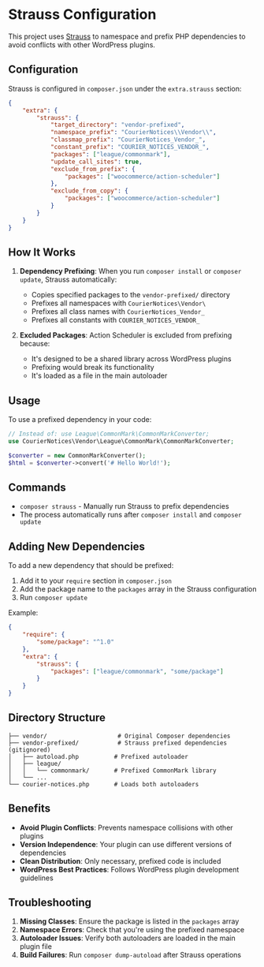# Strauss Configuration

This project uses [Strauss](https://github.com/BrianHenryIE/strauss) to namespace and prefix PHP dependencies to avoid conflicts with other WordPress plugins.

## Configuration

Strauss is configured in `composer.json` under the `extra.strauss` section:

```json
{
	"extra": {
		"strauss": {
			"target_directory": "vendor-prefixed",
			"namespace_prefix": "CourierNotices\\Vendor\\",
			"classmap_prefix": "CourierNotices_Vendor_",
			"constant_prefix": "COURIER_NOTICES_VENDOR_",
			"packages": ["league/commonmark"],
			"update_call_sites": true,
			"exclude_from_prefix": {
				"packages": ["woocommerce/action-scheduler"]
			},
			"exclude_from_copy": {
				"packages": ["woocommerce/action-scheduler"]
			}
		}
	}
}
```

## How It Works

1. **Dependency Prefixing**: When you run `composer install` or `composer update`, Strauss automatically:
    - Copies specified packages to the `vendor-prefixed/` directory
    - Prefixes all namespaces with `CourierNotices\Vendor\`
    - Prefixes all class names with `CourierNotices_Vendor_`
    - Prefixes all constants with `COURIER_NOTICES_VENDOR_`

2. **Excluded Packages**: Action Scheduler is excluded from prefixing because:
    - It's designed to be a shared library across WordPress plugins
    - Prefixing would break its functionality
    - It's loaded as a file in the main autoloader

## Usage

To use a prefixed dependency in your code:

```php
// Instead of: use League\CommonMark\CommonMarkConverter;
use CourierNotices\Vendor\League\CommonMark\CommonMarkConverter;

$converter = new CommonMarkConverter();
$html = $converter->convert('# Hello World!');
```

## Commands

- `composer strauss` - Manually run Strauss to prefix dependencies
- The process automatically runs after `composer install` and `composer update`

## Adding New Dependencies

To add a new dependency that should be prefixed:

1. Add it to your `require` section in `composer.json`
2. Add the package name to the `packages` array in the Strauss configuration
3. Run `composer update`

Example:

```json
{
	"require": {
		"some/package": "^1.0"
	},
	"extra": {
		"strauss": {
			"packages": ["league/commonmark", "some/package"]
		}
	}
}
```

## Directory Structure

```
├── vendor/                    # Original Composer dependencies
├── vendor-prefixed/           # Strauss prefixed dependencies (gitignored)
│   ├── autoload.php          # Prefixed autoloader
│   ├── league/
│   │   └── commonmark/       # Prefixed CommonMark library
│   └── ...
└── courier-notices.php       # Loads both autoloaders
```

## Benefits

- **Avoid Plugin Conflicts**: Prevents namespace collisions with other plugins
- **Version Independence**: Your plugin can use different versions of dependencies
- **Clean Distribution**: Only necessary, prefixed code is included
- **WordPress Best Practices**: Follows WordPress plugin development guidelines

## Troubleshooting

1. **Missing Classes**: Ensure the package is listed in the `packages` array
2. **Namespace Errors**: Check that you're using the prefixed namespace
3. **Autoloader Issues**: Verify both autoloaders are loaded in the main plugin file
4. **Build Failures**: Run `composer dump-autoload` after Strauss operations
